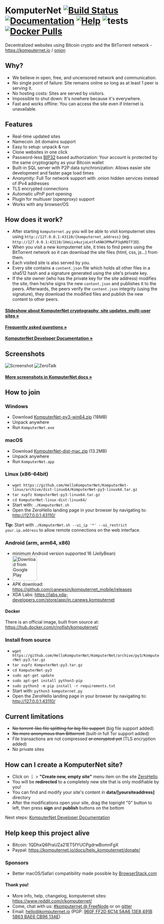 # KomputerNet [![Build Status](https://travis-ci.org/HelloKomputerNet/KomputerNet.svg?branch=py3)](https://travis-ci.org/HelloKomputerNet/KomputerNet) [![Documentation](https://img.shields.io/badge/docs-faq-brightgreen.svg)](https://komputernet.io/docs/faq/) [![Help](https://img.shields.io/badge/keep_this_project_alive-donate-yellow.svg)](https://komputernet.io/docs/help_komputernet/donate/) ![tests](https://github.com/HelloKomputerNet/KomputerNet/workflows/tests/badge.svg) [![Docker Pulls](https://img.shields.io/docker/pulls/nofish/komputernet)](https://hub.docker.com/r/nofish/komputernet)

Decentralized websites using Bitcoin crypto and the BitTorrent network - https://komputernet.io / [onion](http://komputernet34m3r5ngdu54uj57dcafpgdjhxsgq5kla5con4qvcmfzpvhad.onion)


## Why?

* We believe in open, free, and uncensored network and communication.
* No single point of failure: Site remains online so long as at least 1 peer is
  serving it.
* No hosting costs: Sites are served by visitors.
* Impossible to shut down: It's nowhere because it's everywhere.
* Fast and works offline: You can access the site even if Internet is
  unavailable.


## Features
 * Real-time updated sites
 * Namecoin .bit domains support
 * Easy to setup: unpack & run
 * Clone websites in one click
 * Password-less [BIP32](https://github.com/bitcoin/bips/blob/master/bip-0032.mediawiki)
   based authorization: Your account is protected by the same cryptography as your Bitcoin wallet
 * Built-in SQL server with P2P data synchronization: Allows easier site development and faster page load times
 * Anonymity: Full Tor network support with .onion hidden services instead of IPv4 addresses
 * TLS encrypted connections
 * Automatic uPnP port opening
 * Plugin for multiuser (openproxy) support
 * Works with any browser/OS


## How does it work?

* After starting `komputernet.py` you will be able to visit komputernet sites using
  `http://127.0.0.1:43110/{komputernet_address}` (eg.
  `http://127.0.0.1:43110/1HeLLo4uzjaLetFx6NH3PMwFP3qbRbTf3D`).
* When you visit a new komputernet site, it tries to find peers using the BitTorrent
  network so it can download the site files (html, css, js...) from them.
* Each visited site is also served by you.
* Every site contains a `content.json` file which holds all other files in a sha512 hash
  and a signature generated using the site's private key.
* If the site owner (who has the private key for the site address) modifies the
  site, then he/she signs the new `content.json` and publishes it to the peers.
  Afterwards, the peers verify the `content.json` integrity (using the
  signature), they download the modified files and publish the new content to
  other peers.

####  [Slideshow about KomputerNet cryptography, site updates, multi-user sites »](https://docs.google.com/presentation/d/1_2qK1IuOKJ51pgBvllZ9Yu7Au2l551t3XBgyTSvilew/pub?start=false&loop=false&delayms=3000)
####  [Frequently asked questions »](https://komputernet.io/docs/faq/)

####  [KomputerNet Developer Documentation »](https://komputernet.io/docs/site_development/getting_started/)


## Screenshots

![Screenshot](https://i.imgur.com/H60OAHY.png)
![ZeroTalk](https://komputernet.io/docs/img/zerotalk.png)

#### [More screenshots in KomputerNet docs »](https://komputernet.io/docs/using_komputernet/sample_sites/)


## How to join

### Windows

 - Download [KomputerNet-py3-win64.zip](https://github.com/HelloKomputerNet/KomputerNet-win/archive/dist-win64/KomputerNet-py3-win64.zip) (18MB)
 - Unpack anywhere
 - Run `KomputerNet.exe`
 
### macOS

 - Download [KomputerNet-dist-mac.zip](https://github.com/HelloKomputerNet/KomputerNet-dist/archive/mac/KomputerNet-dist-mac.zip) (13.2MB)
 - Unpack anywhere
 - Run `KomputerNet.app`
 
### Linux (x86-64bit)
 - `wget https://github.com/HelloKomputerNet/KomputerNet-linux/archive/dist-linux64/KomputerNet-py3-linux64.tar.gz`
 - `tar xvpfz KomputerNet-py3-linux64.tar.gz`
 - `cd KomputerNet-linux-dist-linux64/`
 - Start with: `./KomputerNet.sh`
 - Open the ZeroHello landing page in your browser by navigating to: http://127.0.0.1:43110/
 
 __Tip:__ Start with `./KomputerNet.sh --ui_ip '*' --ui_restrict your.ip.address` to allow remote connections on the web interface.
 
 ### Android (arm, arm64, x86)
 - minimum Android version supported 16 (JellyBean)
 - [<img src="https://play.google.com/intl/en_us/badges/images/generic/en_badge_web_generic.png" 
      alt="Download from Google Play" 
      height="80">](https://play.google.com/store/apps/details?id=in.canews.komputernetmobile)
 - APK download: https://github.com/canewsin/komputernet_mobile/releases
 - XDA Labs: https://labs.xda-developers.com/store/app/in.canews.komputernet
 
#### Docker
There is an official image, built from source at: https://hub.docker.com/r/nofish/komputernet/

### Install from source

 - `wget https://github.com/HelloKomputerNet/KomputerNet/archive/py3/KomputerNet-py3.tar.gz`
 - `tar xvpfz KomputerNet-py3.tar.gz`
 - `cd KomputerNet-py3`
 - `sudo apt-get update`
 - `sudo apt-get install python3-pip`
 - `sudo python3 -m pip install -r requirements.txt`
 - Start with: `python3 komputernet.py`
 - Open the ZeroHello landing page in your browser by navigating to: http://127.0.0.1:43110/

## Current limitations

* ~~No torrent-like file splitting for big file support~~ (big file support added)
* ~~No more anonymous than Bittorrent~~ (built-in full Tor support added)
* File transactions are not compressed ~~or encrypted yet~~ (TLS encryption added)
* No private sites


## How can I create a KomputerNet site?

 * Click on **⋮** > **"Create new, empty site"** menu item on the site [ZeroHello](http://127.0.0.1:43110/1HeLLo4uzjaLetFx6NH3PMwFP3qbRbTf3D).
 * You will be **redirected** to a completely new site that is only modifiable by you!
 * You can find and modify your site's content in **data/[yoursiteaddress]** directory
 * After the modifications open your site, drag the topright "0" button to left, then press **sign** and **publish** buttons on the bottom

Next steps: [KomputerNet Developer Documentation](https://komputernet.io/docs/site_development/getting_started/)

## Help keep this project alive

- Bitcoin: 1QDhxQ6PraUZa21ET5fYUCPgdrwBomnFgX
- Paypal: https://komputernet.io/docs/help_komputernet/donate/

### Sponsors

* Better macOS/Safari compatibility made possible by [BrowserStack.com](https://www.browserstack.com)

#### Thank you!

* More info, help, changelog, komputernet sites: https://www.reddit.com/r/komputernet/
* Come, chat with us: [#komputernet @ FreeNode](https://kiwiirc.com/client/irc.freenode.net/komputernet) or on [gitter](https://gitter.im/HelloKomputerNet/KomputerNet)
* Email: hello@komputernet.io (PGP: [960F FF2D 6C14 5AA6 13E8 491B 5B63 BAE6 CB96 13AE](https://komputernet.io/files/tamas@komputernet.io_pub.asc))
